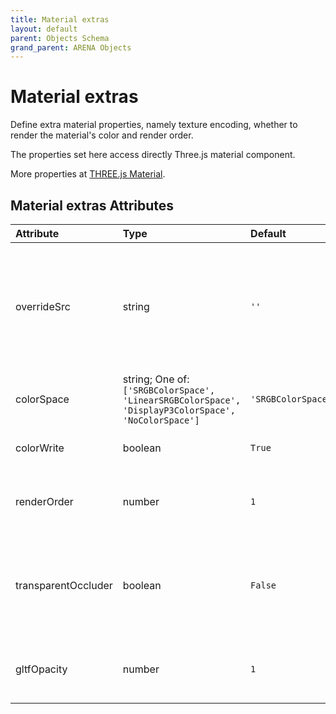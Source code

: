 ```yaml
---
title: Material extras
layout: default
parent: Objects Schema
grand_parent: ARENA Objects
---
```


<!--CAUTION: This file is autogenerated from https://github.com/arenaxr/arena-schemas. Changes made here may be overwritten.-->


Material extras
===============


Define extra material properties, namely texture encoding, whether to render the material's color and render order.

The properties set here access directly Three.js material component. 

More properties at <a href='https://threejs.org/docs/#api/en/materials/Material'>THREE.js Material</a>.

Material extras Attributes
---------------------------

|Attribute|Type|Default|Description|Required|
| :--- | :--- | :--- | :--- | :--- |
|overrideSrc|string|```''```|Overrides the material source in all meshes of an object (e.g. a basic shape or a GLTF); Use, for example, to change the texture of a GLTF.|No|
|colorSpace|string; One of: ```['SRGBColorSpace', 'LinearSRGBColorSpace', 'DisplayP3ColorSpace', 'NoColorSpace']```|```'SRGBColorSpace'```|The material colorspace.|Yes|
|colorWrite|boolean|```True```|Whether to render the material's color.|No|
|renderOrder|number|```1```|Allows the default rendering order of scene graph objects to be overridden.|No|
|transparentOccluder|boolean|```False```|If `true`, will set `colorWrite=false` and `renderOrder=0` to make the material a transparent occluder.|No|
|gltfOpacity|number|```1```|Opacity value to apply to the model. 1 is fully opaque, 0 is fully transparent.|Yes|
